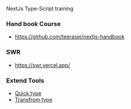 NextJs Type-Script training

### Hand book Course 
 - https://github.com/teerasej/nextjs-handbook

### SWR 
 - https://swr.vercel.app/


### Extend Tools ###
- [Quick type](https://quicktype.io/)
- [Transfrom type](https://transform.tools/json-to-typescript)